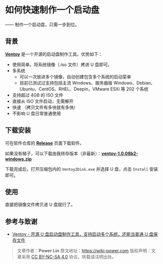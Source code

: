 # 如何快速制作一个启动盘

—— 制作一个启动盘，只需一步到位。

## 背景

[**Ventoy**](https://www.ventoy.net/cn/index.html) 是一个开源的启动盘制作工具。优势如下：

- 使用简单。将系统镜像（.iso 文件）拷进 U 盘即可。
- 多系统
  - 可以一次放进多个镜像，自动创建包含多个系统的启动菜单
  - 目前已测试过支持包括主流 Windows、服务器版 Windows、Debian、Ubuntu、CentOS、RHEL、Deepin，VMware ESXi 等 202 个系统
- 支持超过 4GB 的 ISO 文件
- 直接从 ISO 文件启动，无需解开
- 快速 （拷贝文件有多快就有多快）
- 不影响 U 盘日常普通使用

## 下载安装

可在软件仓库的 [**Release**](https://github.com/ventoy/Ventoy/releases) 页面下载软件。

如果没有梯子，可以下载由我转存版本（非最新）：[**ventoy-1.0.08b2-windows.zip**](https://wiki-media-1253965369.cos.ap-guangzhou.myqcloud.com/doc/ventoy-1.0.08b2-windows.zip)

下载完成后，打开压缩包内的 `Ventoy2Disk.exe` 并选择 U 盘，点击 `Install` 安装即可。

## 使用

直接把镜像文件拷贝进 U 盘就行了。

## 参考与致谢

- [Ventoy - 开源 U 盘启动盘制作工具，支持启动多个系统，还能当普通 U 盘保存文件](https://telegra.ph/Ventoy---%E5%BC%80%E6%BA%90-U-%E7%9B%98%E5%90%AF%E5%8A%A8%E7%9B%98%E5%88%B6%E4%BD%9C%E5%B7%A5%E5%85%B7%E6%94%AF%E6%8C%81%E5%90%AF%E5%8A%A8%E5%A4%9A%E4%B8%AA%E7%B3%BB%E7%BB%9F%E8%BF%98%E8%83%BD%E5%BD%93%E6%99%AE%E9%80%9A-U-%E7%9B%98%E4%BF%9D%E5%AD%98%E6%96%87%E4%BB%B6WinLinux---%E5%B0%8F%E4%BC%97%E8%BD%AF%E4%BB%B6-04-30)

> 文章作者：**Power Lin**
> 原文地址：<https://wiki-power.com>
> 版权声明：文章采用 [CC BY-NC-SA 4.0](https://creativecommons.org/licenses/by/4.0/deed.zh) 协议，转载请注明出处。
